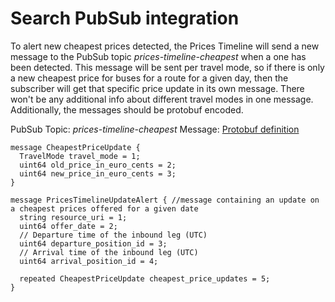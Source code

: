 # Search PubSub integration

To alert new cheapest prices detected, the Prices Timeline will send a new message
to the PubSub topic *prices-timeline-cheapest* when a one has been detected.
This message will be sent per travel mode, so if there is only a new cheapest price
for buses for a route for a given day, then the subscriber will get that specific
price update in its own message. There won't be any additional info about
different travel modes in one message. Additionally,
the messages should be protobuf encoded.

PubSub Topic: *prices-timeline-cheapest*
Message: [Protobuf definition](https://github.com/goeuro/protobuf-commons/blob/d48b309af2d32d6f31b2071b9f6978936b364c36/src/main/resources/prices_timeline.proto)

```
message CheapestPriceUpdate {
  TravelMode travel_mode = 1;
  uint64 old_price_in_euro_cents = 2;
  uint64 new_price_in_euro_cents = 3;
}

message PricesTimelineUpdateAlert { //message containing an update on a cheapest prices offered for a given date
  string resource_uri = 1;
  uint64 offer_date = 2;
  // Departure time of the inbound leg (UTC)
  uint64 departure_position_id = 3;
  // Arrival time of the inbound leg (UTC)
  uint64 arrival_position_id = 4;

  repeated CheapestPriceUpdate cheapest_price_updates = 5;
}
```
